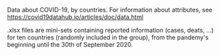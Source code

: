 Data about COVID-19, by countries. For information about attributes, see https://covid19datahub.io/articles/doc/data.html

.xlsx files are mini-sets containing reported information (cases, deats, ...) for ten countries (randomly included in the group),
from the pandemy's beginning until the 30th of September 2020.

